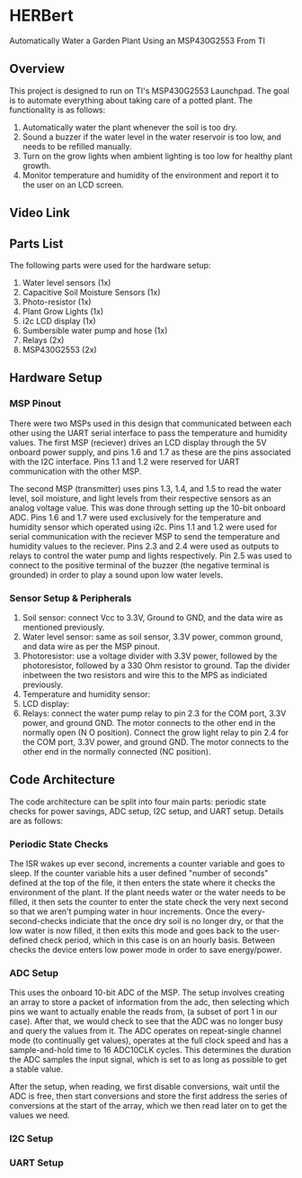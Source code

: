 # HERBert
Automatically Water a Garden Plant Using an MSP430G2553 From TI

## Overview
This project is designed to run on TI's MSP430G2553 Launchpad. The goal is to automate everything about taking care of a potted plant. The functionality is as follows:
  1. Automatically water the plant whenever the soil is too dry.
  2. Sound a buzzer if the water level in the water reservoir is too low, and needs to be refilled manually.
  3. Turn on the grow lights when ambient lighting is too low for healthy plant growth.
  4. Monitor temperature and humidity of the environment and report it to the user on an LCD screen.

## Video Link

## Parts List
The following parts were used for the hardware setup:
1. Water level sensors (1x)
2. Capacitive Soil Moisture Sensors (1x)
3. Photo-resistor (1x)
4. Plant Grow Lights (1x)
5. i2c LCD display (1x)
6. Sumbersible water pump and hose (1x)
7. Relays (2x)
8. MSP430G2553 (2x)

## Hardware Setup

### MSP Pinout
There were two MSPs used in this design that communicated between each other using the UART serial interface to pass the temperature and humidity values. 
The first MSP (reciever) drives an LCD display through the 5V onboard power supply, and pins 1.6 and 1.7 as these are the pins associated with the I2C interface.
Pins 1.1 and 1.2 were reserved for UART communication with the other MSP.

The second MSP (transmitter) uses pins 1.3, 1.4, and 1.5 to read the water level, soil moisture, and light levels from their respective sensors as an analog voltage value. This was done through setting up the 10-bit onboard ADC. Pins 1.6 and 1.7 were used exclusively for the temperature and humidity sensor which operated using i2c. Pins 1.1 and 1.2 were used for serial communication with the reciever MSP to send the temperature and humidity values to the reciever. Pins 2.3 and 2.4 were used as outputs to relays to control the water pump and lights respectively. Pin 2.5 was used to connect to the positive terminal of the buzzer (the negative terminal is grounded) in order to play a sound upon low water levels. 

### Sensor Setup & Peripherals
1. Soil sensor: connect Vcc to 3.3V, Ground to GND, and the data wire as mentioned previously.
2. Water level sensor: same as soil sensor, 3.3V power, common ground, and data wire as per the MSP pinout.
3. Photoresistor: use a voltage divider with 3.3V power, followed by the photoresistor, followed by a 330 Ohm resistor to ground. Tap the divider inbetween the two resistors and wire this to the MPS as indiciated previously.
4. Temperature and humidity sensor:
5. LCD display:
6. Relays: connect the water pump relay to pin 2.3 for the COM port, 3.3V power, and ground GND. The motor connects to the other end in the normally open (N O position). Connect the grow light relay to pin 2.4 for the COM port, 3.3V power, and ground GND. The motor connects to the other end in the normally connected (NC position).

## Code Architecture

The code architecture can be split into four main parts: periodic state checks for power savings, ADC setup, I2C setup, and UART setup. Details are as follows:

### Periodic State Checks
The ISR wakes up ever second, increments a counter variable and goes to sleep. If the counter variable hits a user defined "number of seconds" defined at the top of the file, it then enters the state where it checks the environment of the plant. If the plant needs water or the water needs to be filled, it then sets the counter to enter the state check the very next second so that we aren't pumping water in hour increments. Once the every-second-checks indiciate that the once dry soil is no longer dry, or that the low water is now filled, it then exits this mode and goes back to the user-defined check period, which in this case is on an hourly basis. Between checks the device enters low power mode in order to save energy/power.

### ADC Setup
This uses the onboard 10-bit ADC of the MSP. The setup involves creating an array to store a packet of information from the adc, then selecting which pins we want to actually enable the reads from, (a subset of port 1 in our case). After that, we would check to see that the ADC was no longer busy and query the values from it. The ADC operates on repeat-single channel mode (to continually get values), operates at the full clock speed and has a sample-and-hold time to 16 ADC10CLK cycles. This determines the duration the ADC samples the input signal, which is set to as long as possible to get a stable value.

After the setup, when reading, we first disable conversions, wait until the ADC is free, then start conversions and store the first address the series of conversions at the start of the array, which we then read later on to get the values we need.

### I2C Setup

### UART Setup

